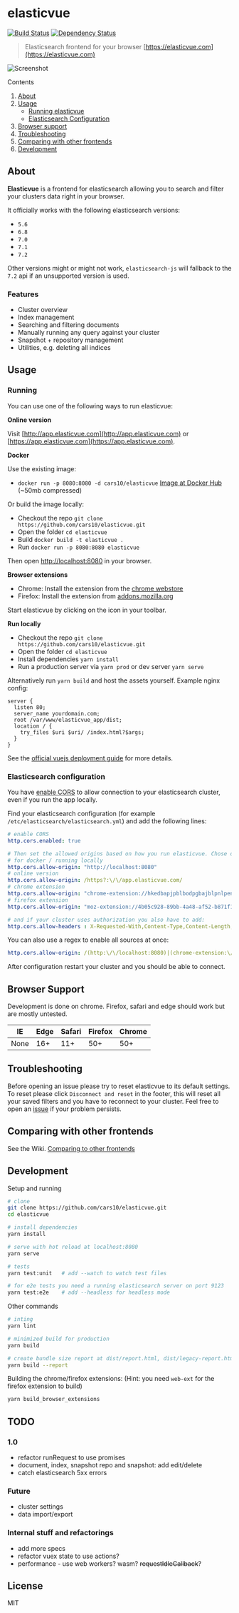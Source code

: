 # elasticvue

[![Build Status](https://travis-ci.org/cars10/elasticvue.svg?branch=develop)](https://travis-ci.org/cars10/elasticvue)
[![Dependency Status](https://david-dm.org/cars10/elasticvue.svg)](https://david-dm.org/cars10/elasticvue)

> Elasticsearch frontend for your browser [https://elasticvue.com](https://elasticvue.com)

![Screenshot](screenshot.jpg)

Contents

1. [About](#about)
2. [Usage](#usage)
    * [Running elasticvue](#running)
    * [Elasticsearch Configuration](#elasticsearch-configuration)
3. [Browser support](#browser-support)
4. [Troubleshooting](#troubleshooting)
5. [Comparing with other frontends](#comparing-with-other-frontends)
6. [Development](#development)


## About

**Elasticvue** is a frontend for elasticsearch allowing you to search and filter your clusters data right in your browser.

It officially works with the following elasticsearch versions:

* `5.6`
* `6.8`
* `7.0`
* `7.1`
* `7.2`

Other versions might or might not work, `elasticsearch-js` will fallback to the `7.2` api if an unsupported version is used.


### Features

* Cluster overview
* Index management
* Searching and filtering documents
* Manually running any query against your cluster
* Snapshot + repository management
* Utilities, e.g. deleting all indices

## Usage

### Running

You can use one of the following ways to run elasticvue:

**Online version**

Visit [http://app.elasticvue.com](http://app.elasticvue.com) or [https://app.elasticvue.com](https://app.elasticvue.com).

**Docker**

Use the existing image:

* `docker run -p 8080:8080 -d cars10/elasticvue` [Image at Docker Hub](https://hub.docker.com/r/cars10/elasticvue) (~50mb compressed)

Or build the image locally:

* Checkout the repo `git clone https://github.com/cars10/elasticvue.git`
* Open the folder `cd elasticvue`
* Build `docker build -t elasticvue .`
* Run `docker run -p 8080:8080 elasticvue`

Then open [http://localhost:8080](http://localhost:8080) in your browser.

**Browser extensions**

* Chrome: Install the extension from the [chrome webstore](https://chrome.google.com/webstore/detail/elasticvue/hkedbapjpblbodpgbajblpnlpenaebaa)
* Firefox: Install the extension from [addons.mozilla.org](https://addons.mozilla.org/en-US/firefox/addon/elasticvue/)

Start elasticvue by clicking on the icon in your toolbar.

**Run locally**

* Checkout the repo `git clone https://github.com/cars10/elasticvue.git`
* Open the folder `cd elasticvue`
* Install dependencies `yarn install`
* Run a production server via `yarn prod` or dev server `yarn serve`

Alternatively run `yarn build` and host the assets yourself. Example nginx config:

```
server {
  listen 80;
  server_name yourdomain.com;
  root /var/www/elasticvue_app/dist;
  location / {
    try_files $uri $uri/ /index.html?$args;
  }
}
```

See the [official vuejs deployment guide](https://cli.vuejs.org/guide/deployment.html#docker-nginx) for more details.


### Elasticsearch configuration
You have [enable CORS](https://www.elastic.co/guide/en/elasticsearch/reference/current/modules-http.html) to allow connection to your elasticsearch cluster, even if you run the app locally.

Find your elasticsearch configuration (for example `/etc/elasticsearch/elasticsearch.yml`) and add the following lines:

```yaml
# enable CORS
http.cors.enabled: true

# Then set the allowed origins based on how you run elasticvue. Chose only one:
# for docker / running locally
http.cors.allow-origin: "http://localhost:8080"
# online version
http.cors.allow-origin: /https?:\/\/app.elasticvue.com/
# chrome extension
http.cors.allow-origin: "chrome-extension://hkedbapjpblbodpgbajblpnlpenaebaa"
# firefox extension
http.cors.allow-origin: "moz-extension://4b05c928-89bb-4a48-af52-b871f123a06b"

# and if your cluster uses authorization you also have to add:
http.cors.allow-headers : X-Requested-With,Content-Type,Content-Length,Authorization
```

You can also use a regex to enable all sources at once:
```yaml
http.cors.allow-origin: /(http:\/\/localhost:8080)|(chrome-extension:\/\/hkedbapjpblbodpgbajblpnlpenaebaa)|(moz-extension://4b05c928-89bb-4a48-af52-b871f123a06b)|(https?:\/\/app.elasticvue.com)/
```

After configuration restart your cluster and you should be able to connect.


## Browser Support

Development is done on chrome. Firefox, safari and edge should work but are mostly untested.

| IE | Edge | Safari | Firefox | Chrome |
|----|------|--------|---------|--------|
| None | 16+ | 11+ | 50+ | 50+ |


## Troubleshooting

Before opening an issue please try to reset elasticvue to its default settings. To reset please click 
`Disconnect and reset` in the footer, this will reset all your saved filters and you have to reconnect to your cluster.
Feel free to open an [issue](https://github.com/cars10/elasticvue/issues/new/choose) if your problem persists.


## Comparing with other frontends

See the Wiki. [Comparing to other frontends](https://github.com/cars10/elasticvue/wiki/Comparing-to-other-frontends)


## Development

Setup and running

```bash
# clone
git clone https://github.com/cars10/elasticvue.git
cd elasticvue

# install dependencies
yarn install

# serve with hot reload at localhost:8080
yarn serve

# tests
yarn test:unit   # add --watch to watch test files

# for e2e tests you need a running elasticsearch server on port 9123
yarn test:e2e    # add --headless for headless mode
```

Other commands

```bash
# inting
yarn lint

# minimized build for production
yarn build

# create bundle size report at dist/report.html, dist/legacy-report.html
yarn build --report
```

Building the chrome/firefox extensions: (Hint: you need `web-ext` for the firefox extension to build)

```bash
yarn build_browser_extensions
```

## TODO

### 1.0

* refactor runRequest to use promises
* document, index, snapshot repo and snapshot: add edit/delete
* catch elasticsearch 5xx errors

### Future

* cluster settings
* data import/export

### Internal stuff and refactorings

* add more specs
* refactor vuex state to use actions?
* performance - use web workers? wasm? ~~requestIdleCallback~~?

## License

MIT
